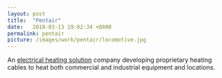 ```yaml
---
layout: post
title:  "Pentair"
date:   2018-03-13 19:02:34 +0800
permalink: pentair
picture: /images/work/pentair/locomotive.jpg
---
```


An [electrical heating solution](https://www.nvent.com/en-us/industries/infrastructure/railway/railway-heating-systems/switch-heating-systems) company developing proprietary heating cables to heat both commercial and industrial equipment and locations.